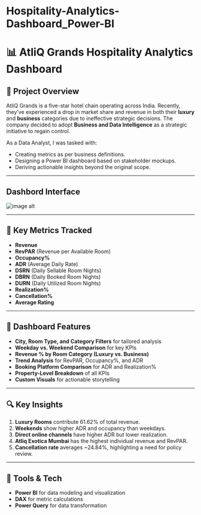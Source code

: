 # Hospitality-Analytics-Dashboard_Power-BI
# 📊 AtliQ Grands Hospitality Analytics Dashboard

## 🧩 Project Overview

AtliQ Grands is a five-star hotel chain operating across India. Recently, they’ve experienced a drop in market share and revenue in both their **luxury** and **business** categories due to ineffective strategic decisions. The company decided to adopt **Business and Data Intelligence** as a strategic initiative to regain control.

As a Data Analyst, I was tasked with:
- Creating metrics as per business definitions.
- Designing a Power BI dashboard based on stakeholder mockups.
- Deriving actionable insights beyond the original scope.

---

## Dashbord Interface
![image alt]()

---

## 🎯 Key Metrics Tracked
- **Revenue**
- **RevPAR** (Revenue per Available Room)
- **Occupancy%**
- **ADR** (Average Daily Rate)
- **DSRN** (Daily Sellable Room Nights)
- **DBRN** (Daily Booked Room Nights)
- **DURN** (Daily Utilized Room Nights)
- **Realization%**
- **Cancellation%**
- **Average Rating**

---

## 📌 Dashboard Features
- **City, Room Type, and Category Filters** for tailored analysis
- **Weekday vs. Weekend Comparison** for key KPIs
- **Revenue % by Room Category (Luxury vs. Business)**
- **Trend Analysis** for RevPAR, Occupancy%, and ADR
- **Booking Platform Comparison** for ADR and Realization%
- **Property-Level Breakdown** of all KPIs
- **Custom Visuals** for actionable storytelling

---

## 🔍 Key Insights
1. **Luxury Rooms** contribute 61.62% of total revenue.
2. **Weekends** show higher ADR and occupancy than weekdays.
3. **Direct online channels** have higher ADR but lower realization.
4. **Atliq Exotica Mumbai** has the highest individual revenue and RevPAR.
5. **Cancellation rate** averages ~24.84%, highlighting a need for policy review.

---
## 🚀 Tools & Tech
- **Power BI** for data modeling and visualization
- **DAX** for metric calculations
- **Power Query** for data transformation


